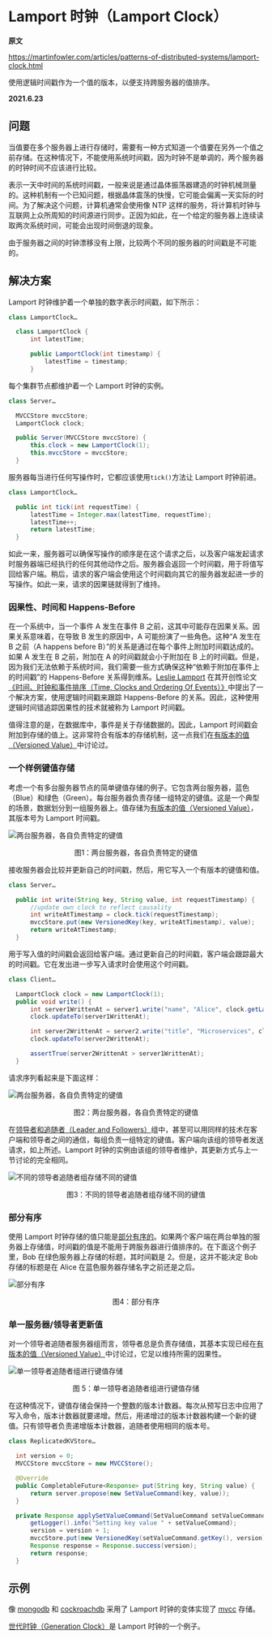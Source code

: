 # Lamport 时钟（Lamport Clock）

**原文**

https://martinfowler.com/articles/patterns-of-distributed-systems/lamport-clock.html

使用逻辑时间戳作为一个值的版本，以便支持跨服务器的值排序。

**2021.6.23**

## 问题

当值要在多个服务器上进行存储时，需要有一种方式知道一个值要在另外一个值之前存储。在这种情况下，不能使用系统时间戳，因为时钟不是单调的，两个服务器的时钟时间不应该进行比较。

表示一天中时间的系统时间戳，一般来说是通过晶体振荡器建造的时钟机械测量的。这种机制有一个已知问题，根据晶体震荡的快慢，它可能会偏离一天实际的时间。为了解决这个问题，计算机通常会使用像 NTP 这样的服务，将计算机时钟与互联网上众所周知的时间源进行同步。正因为如此，在一个给定的服务器上连续读取两次系统时间，可能会出现时间倒退的现象。

由于服务器之间的时钟漂移没有上限，比较两个不同的服务器的时间戳是不可能的。

## 解决方案

Lamport 时钟维护着一个单独的数字表示时间戳，如下所示：

```java
class LamportClock…

  class LamportClock {
      int latestTime;

      public LamportClock(int timestamp) {
          latestTime = timestamp;
      }
```

每个集群节点都维护着一个 Lamport 时钟的实例。

```java
class Server…

  MVCCStore mvccStore;
  LamportClock clock;

  public Server(MVCCStore mvccStore) {
      this.clock = new LamportClock(1);
      this.mvccStore = mvccStore;
  }
```

服务器每当进行任何写操作时，它都应该使用`tick()`方法让 Lamport 时钟前进。

```java
class LamportClock…

  public int tick(int requestTime) {
      latestTime = Integer.max(latestTime, requestTime);
      latestTime++;
      return latestTime;
  }
```

如此一来，服务器可以确保写操作的顺序是在这个请求之后，以及客户端发起请求时服务器端已经执行的任何其他动作之后。服务器会返回一个时间戳，用于将值写回给客户端。稍后，请求的客户端会使用这个时间戳向其它的服务器发起进一步的写操作。如此一来，请求的因果链就得到了维持。

### 因果性、时间和 Happens-Before

在一个系统中，当一个事件 A 发生在事件 B 之前，这其中可能存在因果关系。因果关系意味着，在导致 B 发生的原因中，A 可能扮演了一些角色。这种“A 发生在 B 之前（A happens before B）”的关系是通过在每个事件上附加时间戳达成的。如果 A 发生在 B 之前，附加在 A 的时间戳就会小于附加在 B 上的时间戳。但是，因为我们无法依赖于系统时间，我们需要一些方式确保这种“依赖于附加在事件上的时间戳”的 Happens-Before 关系得到维系。[Leslie Lamport](https://en.wikipedia.org/wiki/Leslie_Lamport) 在其开创性论文[《时间、时钟和事件排序（Time, Clocks and Ordering Of Events）》](https://lamport.azurewebsites.net/pubs/time-clocks.pdf)中提出了一个解决方案，使用逻辑时间戳来跟踪 Happens-Before 的关系。因此，这种使用逻辑时间错追踪因果性的技术就被称为 Lamport 时间戳。

值得注意的是，在数据库中，事件是关于存储数据的。因此，Lamport 时间戳会附加到存储的值上。这非常符合有版本的存储机制，这一点我们在[有版本的值（Versioned Value）](versioned-value.md)中讨论过。

### 一个样例键值存储

考虑一个有多台服务器节点的简单键值存储的例子。它包含两台服务器，蓝色（Blue）和绿色（Green）。每台服务器负责存储一组特定的键值。这是一个典型的场景，数据划分到一组服务器上。值存储为[有版本的值（Versioned Value）](versioned-value.md)，其版本号为 Lamport 时间戳。

![两台服务器，各自负责特定的键值](https://ngte-superbed.oss-cn-beijing.aliyuncs.com/book/patterns-of-distributed-systems/two-servers-each-with-specific-key-range.png)

<center>图1：两台服务器，各自负责特定的键值</center>

接收服务器会比较并更新自己的时间戳，然后，用它写入一个有版本的键值和值。

```java
class Server…

  public int write(String key, String value, int requestTimestamp) {
      //update own clock to reflect causality
      int writeAtTimestamp = clock.tick(requestTimestamp);
      mvccStore.put(new VersionedKey(key, writeAtTimestamp), value);
      return writeAtTimestamp;
  }
```

用于写入值的时间戳会返回给客户端。通过更新自己的时间戳，客户端会跟踪最大的时间戳。它在发出进一步写入请求时会使用这个时间戳。

```java
class Client…

  LamportClock clock = new LamportClock(1);
  public void write() {
      int server1WrittenAt = server1.write("name", "Alice", clock.getLatestTime());
      clock.updateTo(server1WrittenAt);

      int server2WrittenAt = server2.write("title", "Microservices", clock.getLatestTime());
      clock.updateTo(server2WrittenAt);

      assertTrue(server2WrittenAt > server1WrittenAt);
  }
```

请求序列看起来是下面这样：

![两台服务器，各自负责特定的键值](https://ngte-superbed.oss-cn-beijing.aliyuncs.com/book/patterns-of-distributed-systems/lamport-clock-request-sequence.png)

<center>图2：两台服务器，各自负责特定的键值</center>

在[领导者和追随者（Leader and Followers）](leader-and-followers.md)组中，甚至可以用同样的技术在客户端和领导者之间的通信，每组负责一组特定的键值。客户端向该组的领导者发送请求，如上所述。Lamport 时钟的实例由该组的领导者维护，其更新方式与上一节讨论的完全相同。

![不同的领导者追随者组存储不同的键值](https://ngte-superbed.oss-cn-beijing.aliyuncs.com/book/patterns-of-distributed-systems/different-keys-different-servers.png)

<center>图3：不同的领导者追随者组存储不同的键值</center>

### 部分有序

使用 Lamport 时钟存储的值只能是[部分有序的](https://en.wikipedia.org/wiki/Partially_ordered_set)。如果两个客户端在两台单独的服务器上存储值，时间戳的值是不能用于跨服务器进行值排序的。在下面这个例子里，Bob 在绿色服务器上存储的标题，其时间戳是 2。但是，这并不能决定 Bob 存储的标题是在 Alice 在蓝色服务器存储名字之前还是之后。

![部分有序](https://ngte-superbed.oss-cn-beijing.aliyuncs.com/book/patterns-of-distributed-systems/two-clients-two-separate-servers.png)

<center>图4：部分有序</center>

### 单一服务器/领导者更新值

对一个领导者追随者服务器组而言，领导者总是负责存储值，其基本实现已经在[有版本的值（Versioned Value）](versioned-value.md)中讨论过，它足以维持所需的因果性。

![单一领导者追随者组进行键值存储](https://ngte-superbed.oss-cn-beijing.aliyuncs.com/book/patterns-of-distributed-systems/single-servergroup-kvstore.png)

<center>图 5：单一领导者追随者组进行键值存储</center>

在这种情况下，键值存储会保持一个整数的版本计数器。每次从预写日志中应用了写入命令，版本计数器就要递增。然后，用递增过的版本计数器构建一个新的键值。只有领导者负责递增版本计数器，追随者使用相同的版本号。

```java
class ReplicatedKVStore…

  int version = 0;
  MVCCStore mvccStore = new MVCCStore();

  @Override
  public CompletableFuture<Response> put(String key, String value) {
      return server.propose(new SetValueCommand(key, value));
  }

  private Response applySetValueCommand(SetValueCommand setValueCommand) {
      getLogger().info("Setting key value " + setValueCommand);
      version = version + 1;
      mvccStore.put(new VersionedKey(setValueCommand.getKey(), version), setValueCommand.getValue());
      Response response = Response.success(version);
      return response;
  }
```

## 示例

像 [mongodb](https://www.mongodb.com/) 和 [cockroachdb](https://www.cockroachlabs.com/docs/stable/) 采用了 Lamport 时钟的变体实现了 [mvcc](https://en.wikipedia.org/wiki/Multiversion_concurrency_control) 存储。

[世代时钟（Generation Clock）](generation-clock.md)是 Lamport 时钟的一个例子。
